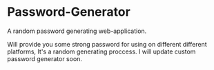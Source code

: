 # Password-Generator
A random password generating web-application.

Will provide you some strong password for using on different different platforms, It's a random generating proccess. I will update custom password generator soon.
